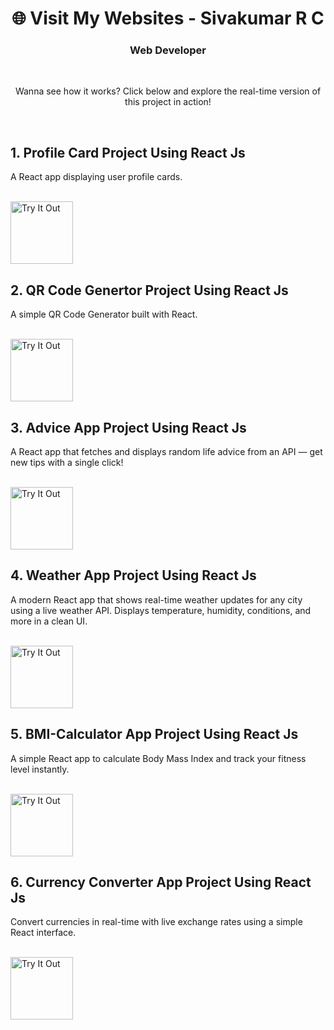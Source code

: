 <div align="center">
        <h1>🌐 Visit My Websites - Sivakumar R C</h1>
        <h3>Web Developer</h3>
        <br>
        <p>Wanna see how it works? Click below and explore the real-time version of this project in action!</p>
</div>
<br>
<h2>1. Profile Card Project Using React Js</h2>
<p>A React app displaying user profile cards.</p><br>
<a href="https://profilecards-sivakumar.netlify.app/" target="_blank">
        <img src="https://cdn-icons-png.flaticon.com/128/14018/14018663.png" alt="Try It Out" width="100">
</a>
<br>
<h2>2. QR Code Genertor Project Using React Js </h2>
<p>A simple QR Code Generator built with React.</p><br>
<a href="https://qrcodegenrator-sivakumar.netlify.app/" target="_blank">
        <img src="https://cdn-icons-png.flaticon.com/128/14018/14018663.png" alt="Try It Out" width="100">
</a>
<br>
<h2>3. Advice App Project Using React Js </h2>
<p>A React app that fetches and displays random life advice from an API — get new tips with a single click!</p><br>
<a href="https://adviceapp-sivakumar.netlify.app/" target="_blank">
        <img src="https://cdn-icons-png.flaticon.com/128/14018/14018663.png" alt="Try It Out" width="100">
</a>
<br>
<h2>4. Weather App Project Using React Js </h2>
<p>A modern React app that shows real-time weather updates for any city using a live weather API. Displays temperature, humidity, conditions, and more in a clean UI.</p><br>
<a href="https://weatherapp-sivakumar.netlify.app/" target="_blank">
        <img src="https://cdn-icons-png.flaticon.com/128/14018/14018663.png" alt="Try It Out" width="100">
</a>
<br>
<h2>5. BMI-Calculator App Project Using React Js </h2>
<p>A simple React app to calculate Body Mass Index and track your fitness level instantly.</p><br>
<a href="https://bmicalculator-sivakumar.netlify.app/" target="_blank">
        <img src="https://cdn-icons-png.flaticon.com/128/14018/14018663.png" alt="Try It Out" width="100">
</a>
<br>
<h2>6. Currency Converter App Project Using React Js </h2>
<p>Convert currencies in real-time with live exchange rates using a simple React interface.</p><br>
<a href="https://currencyconverter-sivakumar.netlify.app/" target="_blank">
        <img src="https://cdn-icons-png.flaticon.com/128/14018/14018663.png" alt="Try It Out" width="100">
</a>
